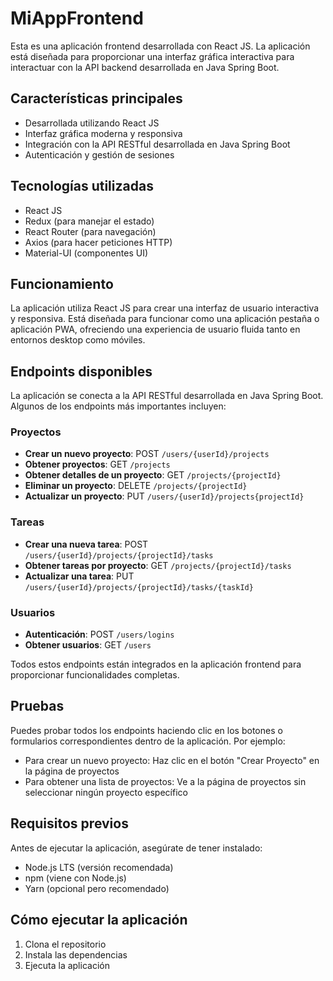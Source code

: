 # MiAppFrontend

Esta es una aplicación frontend desarrollada con React JS. La aplicación está diseñada para proporcionar una interfaz gráfica interactiva para interactuar con la API backend desarrollada en Java Spring Boot.

## Características principales

- Desarrollada utilizando React JS
- Interfaz gráfica moderna y responsiva
- Integración con la API RESTful desarrollada en Java Spring Boot
- Autenticación y gestión de sesiones

## Tecnologías utilizadas

- React JS
- Redux (para manejar el estado)
- React Router (para navegación)
- Axios (para hacer peticiones HTTP)
- Material-UI (componentes UI)

## Funcionamiento

La aplicación utiliza React JS para crear una interfaz de usuario interactiva y responsiva. Está diseñada para funcionar como una aplicación pestaña o aplicación PWA, ofreciendo una experiencia de usuario fluida tanto en entornos desktop como móviles.

## Endpoints disponibles

La aplicación se conecta a la API RESTful desarrollada en Java Spring Boot. Algunos de los endpoints más importantes incluyen:

### Proyectos

- **Crear un nuevo proyecto**: POST `/users/{userId}/projects`
- **Obtener proyectos**: GET `/projects`
- **Obtener detalles de un proyecto**: GET `/projects/{projectId}`
- **Eliminar un proyecto**: DELETE `/projects/{projectId}`
- **Actualizar un proyecto**: PUT `/users/{userId}/projects{projectId}`

### Tareas

- **Crear una nueva tarea**: POST `/users/{userId}/projects/{projectId}/tasks`
- **Obtener tareas por proyecto**: GET `/projects/{projectId}/tasks`
- **Actualizar una tarea**: PUT `/users/{userId}/projects/{projectId}/tasks/{taskId}`

### Usuarios

- **Autenticación**: POST `/users/logins`
- **Obtener usuarios**: GET `/users`

Todos estos endpoints están integrados en la aplicación frontend para proporcionar funcionalidades completas.

## Pruebas

Puedes probar todos los endpoints haciendo clic en los botones o formularios correspondientes dentro de la aplicación. Por ejemplo:

- Para crear un nuevo proyecto: Haz clic en el botón "Crear Proyecto" en la página de proyectos
- Para obtener una lista de proyectos: Ve a la página de proyectos sin seleccionar ningún proyecto específico

## Requisitos previos

Antes de ejecutar la aplicación, asegúrate de tener instalado:

- Node.js LTS (versión recomendada)
- npm (viene con Node.js)
- Yarn (opcional pero recomendado)

## Cómo ejecutar la aplicación

1. Clona el repositorio
2. Instala las dependencias
3. Ejecuta la aplicación

